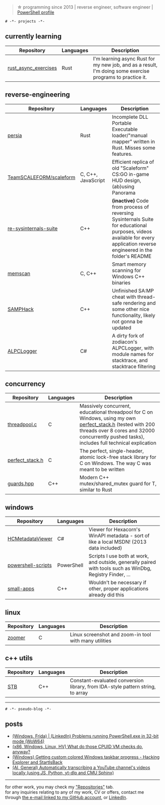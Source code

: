 > ☆ programming since 2013 | reverse engineer, software engineer | [PowerShell profile](https://github.com/cristeigabriel/PowerShell-Profile)

`# -*- projects -*-`

## currently learning
| Repository | Languages | Description |
| - | - | - |
| [rust_async_exercises](https://github.com/cristeigabriela/rust_async_exercises) | Rust | I'm learning async Rust for my new job, and as a result, I'm doing some exercise programs to practice it. |

## reverse-engineering
| Repository | Languages | Description |
| - | - | - |
| [persia](https://github.com/cristeigabriela/persia) | Rust | Incomplete DLL Portable Executable loader/"manual mapper" written in Rust. Misses some features. |
| [TeamSCALEFORM/scaleform](https://github.com/TeamSCALEFORM/scaleform) | C, C++, JavaScript | Efficient replica of old "Scaleform" CS:GO in-game HUD design, (ab)using Panorama |
| [re-sysinternals-suite](https://github.com/cristeigabriela/re-sysinternals-suite) | C++ | **(inactive)** Code from process of reversing Sysinternals Suite for educational purposes, videos available for every application reverse engineered in the folder's README |
| [memscan](https://github.com/cristeigabriela/memscan) | C, C++ | Smart memory scanning for Windows C++ binaries |
| [SAMPHack](https://github.com/cristeigabriela/SAMPHack) | C++ | Unfinished SA:MP cheat with thread-safe rendering and some other nice functionality, likely not gonna be updated |
| [ALPCLogger](https://github.com/cristeigabriela/ALPCLogger) | C# | A dirty fork of zodiacon's ALPCLogger, with module names for stacktrace, and stacktrace filtering |


## concurrency
| Repository | Languages | Description |
| - | - | - |
| [threadpool.c](https://github.com/cristeigabriela/threadpool.c/tree/main) | C | Massively concurrent, educational threadpool for C on Windows, using my own [perfect_stack.h](https://github.com/cristeigabriela/perfect_stack.h) (tested with 200 threads over 8 cores and 32000 concurrently pushed tasks), includes full technical explication |
| [perfect_stack.h](https://github.com/cristeigabriela/perfect_stack.h) | C | The perfect, single-header, atomic lock-free stack library for C on Windows. The way C was meant to be written |
| [guards.hpp](https://github.com/cristeigabriela/guards.hpp) | C++ | Modern C++ mutex/shared_mutex guard for T, similar to Rust |

## windows
| Repository | Languages | Description |
| - | - | - |
| [HCMetadataViewer](https://github.com/cristeigabriela/HCMetadataViewer) | C# |  Viewer for Hexacorn's WinAPI metadata - sort of like a local MSDN! (2013 data included)  |
| [powershell-scripts](https://github.com/cristeigabriela/powershell-scripts) | PowerShell | Scripts I use both at work, and outside, generally paired with tools such as WinDbg, Registry Finder, ... |
| [small-apps](https://github.com/cristeigabriela/small-apps) | C++ | Wouldn't be necessary if other, proper applications already did this |

## linux
| Repository | Languages | Description |
| - | - | - |
| [zoomer](https://github.com/cristeigabriela/zoomer) | C | Linux screenshot and zoom-in tool with many utilities |

## c++ utils
| Repository | Languages | Description |
| - | - | - |
| [STB](https://github.com/cristeigabriela/STB) | C++ | Constant-evaluated conversion library, from IDA-style pattern string, to array |

---

`# -*- pseudo-blog -*-`
## posts
- [(Windows, Frida) | (LinkedIn) Problems running PowerShell.exe in 32-bit mode (WoW64)](https://www.linkedin.com/feed/update/urn:li:activity:7304000902539939840/) 
- [(x86, Windows, Linux, HV) What do those CPUID VM checks do, anyway?](https://gist.github.com/cristeigabriela/1fd1cc3c81c966a5feef8fde97d170ef)
- [(Windows) Getting custom colored Windows taskbar progress - Hacking Explorer and StartIsBack](https://gist.github.com/cristeigabriela/9dad75f1f71c57850c31a5349fd12c33)
- [(AI, General) Automatically transcribing a YouTube channel's videos locally (using JS, Python, yt-dlp and CMU Sphinx)](https://gist.github.com/cristeigabriela/62ac644c090b77a0c6bbd3fa07bf9b66)

---

for other work, you may check my ["Repositories"](https://github.com/cristeigabriela?tab=repositories) tab.<br>
for any inquiries relating to any of my work, CV or offers, contact me through [the e-mail linked to my GitHub account](cristei.g772@gmail.com), or [LinkedIn](https://www.linkedin.com/in/cristeigabriela/).
